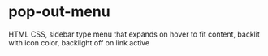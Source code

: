 # pop-out-menu
HTML CSS, sidebar type menu that expands on hover to fit content, backlit with icon color, backlight off on link active
